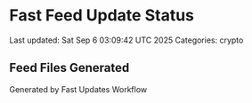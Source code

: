 # Fast Feed Update Status
Last updated: Sat Sep  6 03:09:42 UTC 2025
Categories: crypto

## Feed Files Generated

Generated by Fast Updates Workflow

